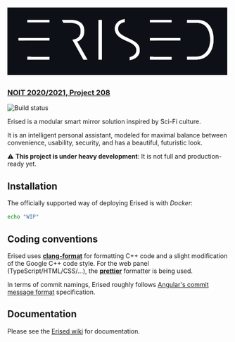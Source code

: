 [![Erised](assets/logo.png)](https://erised.tk)
=========================
### [NOIT 2020/2021, Project 208](https://edusoft.fmi.uni-sofia.bg)

![Build status](https://github.com/invakid404/erised/actions/workflows/commit.yml/badge.svg)

Erised is a modular smart mirror solution inspired by Sci-Fi culture.

It is an intelligent personal assistant, modeled for maximal balance between convenience, usability, security, and has a beautiful, futuristic look.

⚠️ **This project is under heavy development**: It is not full and production-ready yet.

## Installation

The officially supported way of deploying Erised is with *Docker*:
```sh
echo "WIP"
```

## Coding conventions

Erised uses [**clang-format**](https://github.com/invakid404/erised/blob/main/.clang-format) for formatting C++ code and a slight modification of the Google C++ code style. For the web panel (TypeScript/HTML/CSS/...), the [**prettier**](https://github.com/invakid404/erised/blob/main/web-panel/.prettierrc) formatter is being used.

In terms of commit namings, Erised roughly follows [Angular's commit message format](https://github.com/angular/angular/blob/master/CONTRIBUTING.md#commit) specification.

## Documentation

Please see the [Erised wiki](https://github.com/invakid404/erised/wiki) for documentation.
